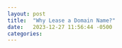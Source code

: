 ```yaml
---
layout: post
title:  "Why Lease a Domain Name?"
date:   2023-12-27 11:56:44 -0500
categories: 
---
```


